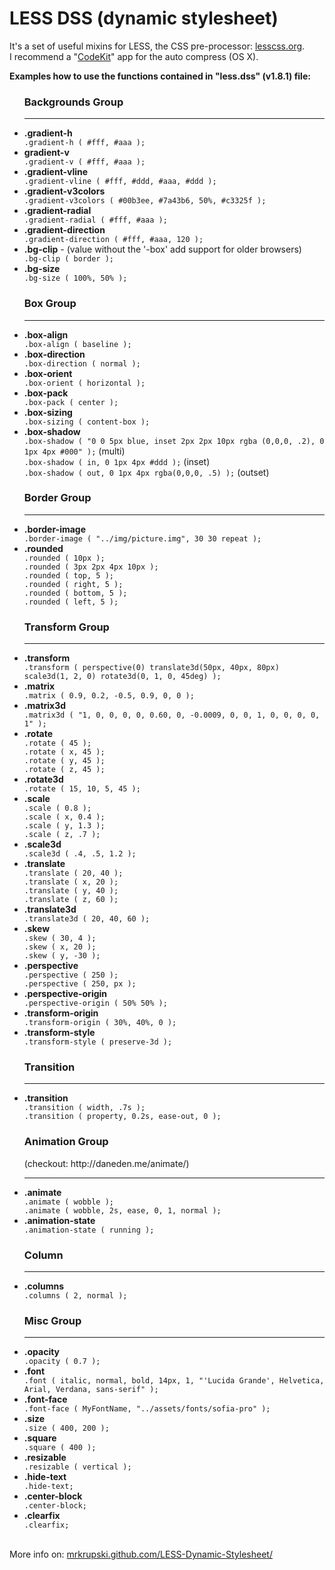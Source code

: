 LESS DSS (dynamic stylesheet)
=============

It's a set of useful mixins for LESS, the CSS pre-processor: <a href="http://lesscss.org" target="_blank">lesscss.org</a>.
<br/>I recommend a "<a href="http://incident57.com/codekit/" target="_blank">CodeKit</a>" app for the auto compress (OS X).

<b>Examples how to use the functions contained in "less.dss" (v1.8.1) file:</b>

 <ul>
   <h3>Backgrounds Group</h3>
   <hr/>

   <li><b>.gradient-h</b></li>
   <code>.gradient-h ( #fff, #aaa );</code>

   <li><b>gradient-v</b></li>
   <code>.gradient-v ( #fff, #aaa );</code>

   <li><b>.gradient-vline</b></li>
   <code>.gradient-vline ( #fff, #ddd, #aaa, #ddd );</code>

   <li><b>.gradient-v3colors</b></li>
   <code>.gradient-v3colors ( #00b3ee, #7a43b6, 50%, #c3325f );</code>

   <li><b>.gradient-radial</b></li>
   <code>.gradient-radial ( #fff, #aaa );</code>

   <li><b>.gradient-direction</b></li>
   <code>.gradient-direction ( #fff, #aaa, 120 );</code>

   <li><b>.bg-clip</b> - (value without the '-box' add support for older browsers)</li>
   <code>.bg-clip ( border );</code>

   <li><b>.bg-size</b></li>
   <code>.bg-size ( 100%, 50% );</code>

   <br/>
   <h3>Box Group</h3>
   <hr/>

   <li><b>.box-align</b></li>
   <code>.box-align ( baseline );</code>

   <li><b>.box-direction</b></li>
   <code>.box-direction ( normal );</code>

   <li><b>.box-orient</b></li>
   <code>.box-orient ( horizontal );</code>

   <li><b>.box-pack</b></li>
   <code>.box-pack ( center );</code>

   <li><b>.box-sizing</b></li>
   <code>.box-sizing ( content-box );</code>

   <li><b>.box-shadow</b></li>
   <code>.box-shadow ( "0 0 5px blue, inset 2px 2px 10px rgba (0,0,0, .2), 0 1px 4px #000" );</code> (multi)
   <br/>
   <code>.box-shadow ( in, 0 1px 4px #ddd );</code> (inset)
   <br/>
   <code>.box-shadow ( out, 0 1px 4px rgba(0,0,0, .5) );</code> (outset)

   <br/>
   <h3>Border Group</h3>
   <hr/>

   <li><b>.border-image</b></li>
   <code>.border-image ( "../img/picture.img", 30 30 repeat );</code>

   <li><b>.rounded</b></li>
   <code>.rounded ( 10px );</code>
   <br/>
   <code>.rounded ( 3px 2px 4px 10px );</code>
   <br/>
   <code>.rounded ( top, 5 );</code>
   <br/>
   <code>.rounded ( right, 5 );</code>
   <br/>
   <code>.rounded ( bottom, 5 );</code>
   <br/>
   <code>.rounded ( left, 5 );</code>

   <br/>
   <h3>Transform Group</h3>
   <hr/>

   <li><b>.transform</b></li>
   <code>.transform ( perspective(0) translate3d(50px, 40px, 80px) scale3d(1, 2, 0) rotate3d(0, 1, 0, 45deg) );</code>

   <li><b>.matrix</b></li>
   <code>.matrix ( 0.9, 0.2, -0.5, 0.9, 0, 0 );</code>

   <li><b>.matrix3d</b></li>
   <code>.matrix3d ( "1, 0, 0, 0, 0, 0.60, 0, -0.0009, 0, 0, 1, 0, 0, 0, 0, 1" );</code>

   <li><b>.rotate</b></li>
   <code>.rotate ( 45 );</code>
   <br/>
   <code>.rotate ( x, 45 );</code>
   <br/>
   <code>.rotate ( y, 45 );</code>
   <br/>
   <code>.rotate ( z, 45 );</code>

   <li><b>.rotate3d</b></li>
   <code>.rotate ( 15, 10, 5, 45 );</code>
   
   <li><b>.scale</b></li>
   <code>.scale ( 0.8 );</code>
   <br/>
   <code>.scale ( x, 0.4 );</code>
   <br/>
   <code>.scale ( y, 1.3 );</code>
   <br/>
   <code>.scale ( z, .7 );</code>

   <li><b>.scale3d</b></li>
   <code>.scale3d ( .4, .5, 1.2 );</code>

   <li><b>.translate</b></li>
   <code>.translate ( 20, 40 );</code>
   <br/>
   <code>.translate ( x, 20 );</code>
   <br/>
   <code>.translate ( y, 40 );</code>
   <br/>
   <code>.translate ( z, 60 );</code>

   <li><b>.translate3d</b></li>
   <code>.translate3d ( 20, 40, 60 );</code>

   <li><b>.skew</b></li>
   <code>.skew ( 30, 4 );</code>
   <br/>
   <code>.skew ( x, 20 );</code>
   <br/>
   <code>.skew ( y, -30 );</code>

   <li><b>.perspective</b></li>
   <code>.perspective ( 250 );</code>
   <br/>
   <code>.perspective ( 250, px );</code>

   <li><b>.perspective-origin</b></li>
   <code>.perspective-origin ( 50% 50% );</code>

   <li><b>.transform-origin</b></li>
   <code>.transform-origin ( 30%, 40%, 0 );</code>

   <li><b>.transform-style</b></li>
   <code>.transform-style ( preserve-3d );</code>

   <br/>
   <h3>Transition</h3>
   <hr/>

   <li><b>.transition</b></li>
   <code>.transition ( width, .7s );</code>
   <br/>
   <code>.transition ( property, 0.2s, ease-out, 0 );</code>

   <br/>
   <h3>Animation Group</h3>
   <span>(checkout: http://daneden.me/animate/)</span>
   <hr/>

   <li><b>.animate</b></li>
   <code>.animate ( wobble );</code>
   <br/>
   <code>.animate ( wobble, 2s, ease, 0, 1, normal );</code>

   <li><b>.animation-state</b></li>
   <code>.animation-state ( running );</code>

   <br/>
   <h3>Column</h3>
   <hr/>

   <li><b>.columns</b></li>
   <code>.columns ( 2, normal );</code>

   <br/>
   <h3>Misc Group</h3>
   <hr/>

   <li><b>.opacity</b></li>
   <code>.opacity ( 0.7 );</code>

   <li><b>.font</b></li>
   <code>.font ( italic, normal, bold, 14px, 1, "'Lucida Grande', Helvetica, Arial, Verdana, sans-serif" );</code>

   <li><b>.font-face</b></li>
   <code>.font-face ( MyFontName, "../assets/fonts/sofia-pro" );</code>

   <li><b>.size</b></li>
   <code>.size ( 400, 200 );</code>

   <li><b>.square</b></li>
   <code>.square ( 400 );</code>

   <li><b>.resizable</b></li>
   <code>.resizable ( vertical );</code>

   <li><b>.hide-text</b></li>
   <code>.hide-text;</code>

   <li><b>.center-block</b></li>
   <code>.center-block;</code>

   <li><b>.clearfix</b></li>
   <code>.clearfix;</code>
</ul>

<br/>More info on: <a href="http://mrkrupski.github.com/LESS-Dynamic-Stylesheet/" target="_blank">mrkrupski.github.com/LESS-Dynamic-Stylesheet/</a>